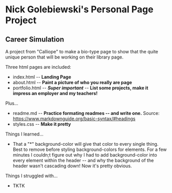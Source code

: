 
# Nick Golebiewski's Personal Page Project

## Career Simulation

A project from "Calliope" to make a bio-type page to show that the quite unique person that will be working on their library page.

Three html pages are included:
- index.html -- __Landing Page__
- about.html -- __Paint a picture of who you really are page__
- portfolio.html -- ***Super important*** -- __List some projects, make it impress an employer and my teachers!__

Plus...
- readme.md -- __Practice formating readmes -- and write one.__ 
Source: https://www.markdownguide.org/basic-syntax/#headings
- styles.css -- __Make it pretty__

Things I learned...
- That a "*" background-color will give that color to every single thing. Best to remove before styling background-colors for elements. For a few minutes I couldn;t figure out why I had to add background-color into every element within the header -- and why the background of the header wasn't cascading down! Now it's pretty obvious.

Things I struggled with...
- TKTK

